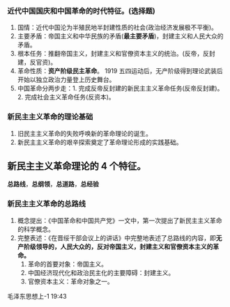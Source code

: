 ### 近代中国国庆和中国革命的时代特征。(选择题)

1. 国情：近代中国沦为半殖民地半封建性质的社会(政治经济发展极不平衡)。
2. 主要矛盾：帝国主义和中华民族的矛盾(**最主要矛盾**)，封建主义和人民大众的矛盾。
3. 根本任务：推翻帝国主义，封建主义和官僚资本主义的统治。(反帝，反封建，反官资)。
4. 革命性质：**资产阶级民主革命**。 1919 五四运动后，无产阶级得到理论武装后开始以独立政治力量登上历史舞台。
5. 中国革命分两步走：1. 完成反帝反封建的新民主主义革命任务(反帝反封建)。 2. 完成社会主义革命任务(反资本)。

### 新民主主义革命的理论基础

1. 旧民主主义革命的失败呼唤新的革命理论的诞生。
2. 新民主主义革命的艰辛探索奠定了革命理论形成的实践基础。

## 新民主主义革命理论的 4 个特征。

**总路线**，**总纲领**，**总道路**，**总经验**

### 新民主主义革命的总路线

1. 概念提出：《中国革命和中国共产党》一文中，第一次提出了新民主主义革命的科学概念。
2. 完整表述：《在晋绥干部会议上的讲话》中完整地表述了总路线的内容，即**无产阶级领导的，人民大众的，反对帝国主义，封建主义和官僚资本主义的革命。**
   1. 革命的首要对象：帝国主义。
   2. 中国经济现代化和政治民主化的主要障碍：封建主义。
   3. 官僚资本主义：革命对象之一。

毛泽东思想上-1 19:43

###
